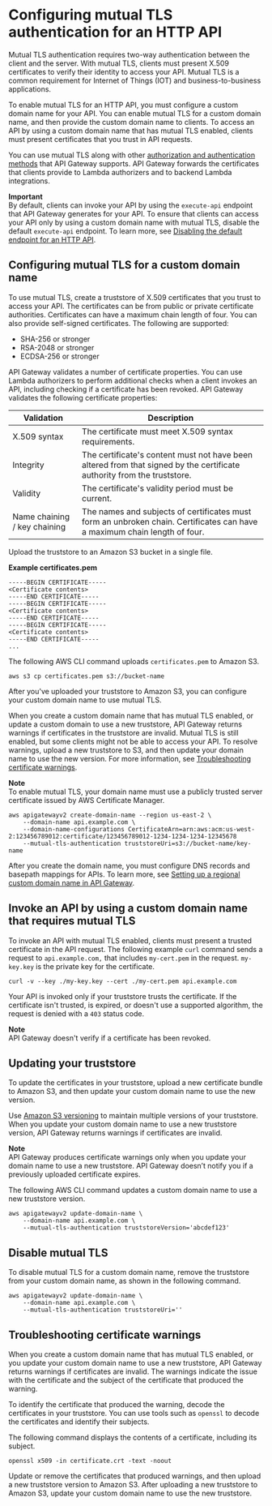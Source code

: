 # Configuring mutual TLS authentication for an HTTP API<a name="http-api-mutual-tls"></a>

Mutual TLS authentication requires two\-way authentication between the client and the server\. With mutual TLS, clients must present X\.509 certificates to verify their identity to access your API\. Mutual TLS is a common requirement for Internet of Things \(IOT\) and business\-to\-business applications\. 

To enable mutual TLS for an HTTP API, you must configure a custom domain name for your API\. You can enable mutual TLS for a custom domain name, and then provide the custom domain name to clients\. To access an API by using a custom domain name that has mutual TLS enabled, clients must present certificates that you trust in API requests\.

You can use mutual TLS along with other [authorization and authentication methods](http-api-access-control.md) that API Gateway supports\. API Gateway forwards the certificates that clients provide to Lambda authorizers and to backend Lambda integrations\.

**Important**  
By default, clients can invoke your API by using the `execute-api` endpoint that API Gateway generates for your API\. To ensure that clients can access your API only by using a custom domain name with mutual TLS, disable the default `execute-api` endpoint\. To learn more, see [Disabling the default endpoint for an HTTP API](http-api-disable-default-endpoint.md)\. 

## Configuring mutual TLS for a custom domain name<a name="http-api-mutual-tls-configure"></a>

To use mutual TLS, create a truststore of X\.509 certificates that you trust to access your API\. The certificates can be from public or private certificate authorities\. Certificates can have a maximum chain length of four\. You can also provide self\-signed certificates\. The following are supported:
+ SHA\-256 or stronger
+ RSA\-2048 or stronger
+ ECDSA\-256 or stronger

API Gateway validates a number of certificate properties\. You can use Lambda authorizers to perform additional checks when a client invokes an API, including checking if a certificate has been revoked\. API Gateway validates the following certificate properties:


| Validation | Description | 
| --- | --- | 
|  X\.509 syntax  |  The certificate must meet X\.509 syntax requirements\.  | 
|  Integrity  |  The certificate's content must not have been altered from that signed by the certificate authority from the truststore\.  | 
|  Validity  |  The certificate's validity period must be current\.  | 
|  Name chaining / key chaining  |  The names and subjects of certificates must form an unbroken chain\. Certificates can have a maximum chain length of four\.  | 

Upload the truststore to an Amazon S3 bucket in a single file\.

**Example certificates\.pem**  

```
-----BEGIN CERTIFICATE-----
<Certificate contents>
-----END CERTIFICATE-----
-----BEGIN CERTIFICATE-----
<Certificate contents>
-----END CERTIFICATE-----
-----BEGIN CERTIFICATE-----
<Certificate contents>
-----END CERTIFICATE-----
...
```

The following AWS CLI command uploads `certificates.pem` to Amazon S3\.

```
aws s3 cp certificates.pem s3://bucket-name
```

After you've uploaded your truststore to Amazon S3, you can configure your custom domain name to use mutual TLS\.

When you create a custom domain name that has mutual TLS enabled, or update a custom domain to use a new truststore, API Gateway returns warnings if certificates in the truststore are invalid\. Mutual TLS is still enabled, but some clients might not be able to access your API\. To resolve warnings, upload a new truststore to S3, and then update your domain name to use the new version\. For more information, see [Troubleshooting certificate warnings](#http-api-mutual-tls-troubleshooting)\.

**Note**  
To enable mutual TLS, your domain name must use a publicly trusted server certificate issued by AWS Certificate Manager\.

```
aws apigatewayv2 create-domain-name --region us-east-2 \
    --domain-name api.example.com \
    --domain-name-configurations CertificateArn=arn:aws:acm:us-west-2:123456789012:certificate/123456789012-1234-1234-1234-12345678
    --mutual-tls-authentication truststoreUri=s3://bucket-name/key-name
```

After you create the domain name, you must configure DNS records and basepath mappings for APIs\. To learn more, see [Setting up a regional custom domain name in API Gateway](apigateway-regional-api-custom-domain-create.md)\.

## Invoke an API by using a custom domain name that requires mutual TLS<a name="http-api-mutual-tls-invoke"></a>

To invoke an API with mutual TLS enabled, clients must present a trusted certificate in the API request\. The following example `curl` command sends a request to `api.example.com,` that includes `my-cert.pem` in the request\. `my-key.key` is the private key for the certificate\.

```
curl -v --key ./my-key.key --cert ./my-cert.pem api.example.com
```

Your API is invoked only if your truststore trusts the certificate\. If the certificate isn't trusted, is expired, or doesn't use a supported algorithm, the request is denied with a `403` status code\.

**Note**  
API Gateway doesn't verify if a certificate has been revoked\.

## Updating your truststore<a name="http-api-mutual-tls-update-truststore"></a>

To update the certificates in your truststore, upload a new certificate bundle to Amazon S3, and then update your custom domain name to use the new version\.

Use [Amazon S3 versioning](https://docs.aws.amazon.com/AmazonS3/latest/dev/Versioning.html) to maintain multiple versions of your truststore\. When you update your custom domain name to use a new truststore version, API Gateway returns warnings if certificates are invalid\.

**Note**  
API Gateway produces certificate warnings only when you update your domain name to use a new truststore\. API Gateway doesn’t notify you if a previously uploaded certificate expires\.

The following AWS CLI command updates a custom domain name to use a new truststore version\.

```
aws apigatewayv2 update-domain-name \
    --domain-name api.example.com \
    --mutual-tls-authentication truststoreVersion='abcdef123'
```

## Disable mutual TLS<a name="http-api-mutual-tls-disable"></a>

To disable mutual TLS for a custom domain name, remove the truststore from your custom domain name, as shown in the following command\.

```
aws apigatewayv2 update-domain-name \
    --domain-name api.example.com \
    --mutual-tls-authentication truststoreUri=''
```

## Troubleshooting certificate warnings<a name="http-api-mutual-tls-troubleshooting"></a>

When you create a custom domain name that has mutual TLS enabled, or you update your custom domain name to use a new truststore, API Gateway returns warnings if certificates are invalid\. The warnings indicate the issue with the certificate and the subject of the certificate that produced the warning\.

To identify the certificate that produced the warning, decode the certificates in your truststore\. You can use tools such as `openssl` to decode the certificates and identify their subjects\.

The following command displays the contents of a certificate, including its subject\.

```
openssl x509 -in certificate.crt -text -noout
```

Update or remove the certificates that produced warnings, and then upload a new truststore version to Amazon S3\. After uploading a new truststore to Amazon S3, update your custom domain name to use the new truststore\.